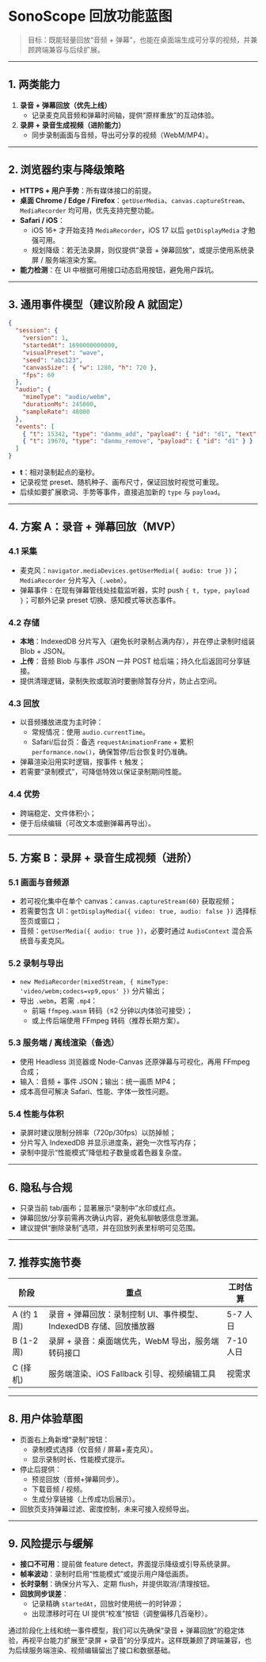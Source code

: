 # SonoScope 回放功能蓝图

> 目标：既能轻量回放“音频 + 弹幕”，也能在桌面端生成可分享的视频，并兼顾跨端兼容与后续扩展。

---

## 1. 两类能力
1. **录音 + 弹幕回放（优先上线）**
   - 记录麦克风音频和弹幕时间轴，提供“原样重放”的互动体验。
2. **录屏 + 录音生成视频（进阶能力）**
   - 同步录制画面与音频，导出可分享的视频（WebM/MP4）。

---

## 2. 浏览器约束与降级策略
- **HTTPS + 用户手势**：所有媒体接口的前提。
- **桌面 Chrome / Edge / Firefox**：`getUserMedia`、`canvas.captureStream`、`MediaRecorder` 均可用，优先支持完整功能。
- **Safari / iOS**：
  - iOS 16+ 才开始支持 `MediaRecorder`，iOS 17 以后 `getDisplayMedia` 才勉强可用。
  - 规划降级：若无法录屏，则仅提供“录音 + 弹幕回放”，或提示使用系统录屏 / 服务端渲染方案。
- **能力检测**：在 UI 中根据可用接口动态启用按钮，避免用户踩坑。

---

## 3. 通用事件模型（建议阶段 A 就固定）
```json
{
  "session": {
    "version": 1,
    "startedAt": 1690000000000,
    "visualPreset": "wave",
    "seed": "abc123",
    "canvasSize": { "w": 1280, "h": 720 },
    "fps": 60
  },
  "audio": {
    "mimeType": "audio/webm",
    "durationMs": 245000,
    "sampleRate": 48000
  },
  "events": [
    { "t": 15342, "type": "danmu_add", "payload": { "id": "d1", "text": "好听" } },
    { "t": 19670, "type": "danmu_remove", "payload": { "id": "d1" } }
  ]
}
```
- **t**：相对录制起点的毫秒。
- 记录视觉 preset、随机种子、画布尺寸，保证回放时视觉可重现。
- 后续如要扩展歌词、手势等事件，直接追加新的 `type` 与 `payload`。

---

## 4. 方案 A：录音 + 弹幕回放（MVP）
### 4.1 采集
- 麦克风：`navigator.mediaDevices.getUserMedia({ audio: true })`；`MediaRecorder` 分片写入（`.webm`）。
- 弹幕事件：在现有弹幕管线处挂载监听器，实时 push `{ t, type, payload }`；可额外记录 preset 切换、感知模式等状态事件。

### 4.2 存储
- **本地**：IndexedDB 分片写入（避免长时录制占满内存），并在停止录制时组装 Blob + JSON。
- **上传**：音频 Blob 与事件 JSON 一并 POST 给后端；持久化后返回可分享链接。
- 提供清理逻辑，录制失败或取消时要删除暂存分片，防止占空间。

### 4.3 回放
- 以音频播放进度为主时钟：
  - 常规情况：使用 `audio.currentTime`。
  - Safari/后台页：备选 `requestAnimationFrame` + 累积 `performance.now()`，确保暂停/后台恢复时仍准确。
- 弹幕渲染沿用实时逻辑，按事件 `t` 触发；
- 若需要“录制模式”，可降低特效以保证录制期间性能。

### 4.4 优势
- 跨端稳定、文件体积小；
- 便于后续编辑（可改文本或删弹幕再导出）。

---

## 5. 方案 B：录屏 + 录音生成视频（进阶）
### 5.1 画面与音频源
- 若可视化集中在单个 canvas：`canvas.captureStream(60)` 获取视频；
- 若需要包含 UI：`getDisplayMedia({ video: true, audio: false })` 选择标签页或窗口；
- 音频：`getUserMedia({ audio: true })`，必要时通过 `AudioContext` 混合系统音与麦克风。

### 5.2 录制与导出
- `new MediaRecorder(mixedStream, { mimeType: 'video/webm;codecs=vp9,opus' })` 分片输出；
- 导出 `.webm`，若需 `.mp4`：
  - 前端 `ffmpeg.wasm` 转码（≤2 分钟以内体验可接受）；
  - 或上传后端使用 FFmpeg 转码（推荐长期方案）。

### 5.3 服务端 / 离线渲染（备选）
- 使用 Headless 浏览器或 Node-Canvas 还原弹幕与可视化，再用 FFmpeg 合成；
- 输入：音频 + 事件 JSON；输出：统一画质 MP4；
- 成本高但可解决 Safari、性能、字体一致性问题。

### 5.4 性能与体积
- 录屏时建议限制分辨率（720p/30fps）以防掉帧；
- 分片写入 IndexedDB 并显示进度条，避免一次性写内存；
- 录制中提示“性能模式”降低粒子数量或着色器复杂度。

---

## 6. 隐私与合规
- 只录当前 tab/画布；显著展示“录制中”水印或红点。
- 弹幕回放/分享前需再次确认内容，避免私聊敏感信息泄漏。
- 建议提供“删除录制”选项，并在回放列表里标明可见范围。

---

## 7. 推荐实施节奏
| 阶段 | 重点 | 工时估算 |
| --- | --- | --- |
| A (约 1 周) | 录音 + 弹幕回放：录制控制 UI、事件模型、IndexedDB 存储、回放播放器 | 5-7 人日 |
| B (1-2 周) | 录屏 + 录音：桌面端优先，WebM 导出，服务端转码接口 | 7-10 人日 |
| C (择机) | 服务端渲染、iOS Fallback 引导、视频编辑工具 | 视需求 |

---

## 8. 用户体验草图
- 页面右上角新增“录制”按钮：
  - 录制模式选择（仅音频 / 屏幕+麦克风）。
  - 显示录制时长、性能模式提示。
- 停止后提供：
  - 预览回放（音频+弹幕同步）。
  - 下载音频 / 视频。
  - 生成分享链接（上传成功后展示）。
- 回放页支持弹幕过滤、密度控制，未来可接入视频导出。

---

## 9. 风险提示与缓解
- **接口不可用**：提前做 feature detect，界面提示降级或引导系统录屏。
- **帧率波动**：录制时启用“性能模式”或提示用户降低画质。
- **长时录制**：确保分片写入、定期 flush，并提供取消/清理按钮。
- **回放同步误差**：
  - 记录精确 `startedAt`，回放时使用统一的时钟源；
  - 出现漂移时可在 UI 提供“校准”按钮（调整偏移几百毫秒）。

通过阶段化上线和统一事件模型，我们可以先确保“录音 + 弹幕回放”的稳定体验，再视平台能力扩展至“录屏 + 录音”的分享成片。这样既兼顾了跨端兼容，也为后续服务端渲染、视频编辑留出了接口和数据基础。
